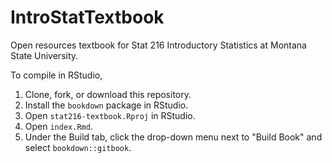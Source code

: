 # IntroStatTextbook
Open resources textbook for Stat 216 Introductory Statistics at Montana State University.

To compile in RStudio,

1. Clone, fork, or download this repository.
2. Install the `bookdown` package in RStudio.
3. Open `stat216-textbook.Rproj` in RStudio.
4. Open `index.Rmd`.
5. Under the Build tab, click the drop-down menu next to "Build Book" and select `bookdown::gitbook`.

